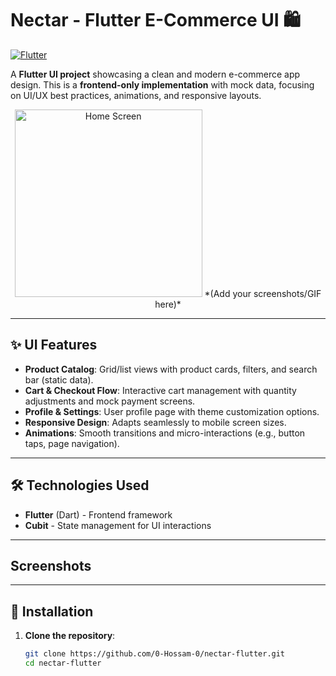 # Nectar - Flutter E-Commerce UI 🛍️

[![Flutter](https://img.shields.io/badge/Flutter-%2302569B.svg?style=flat&logo=Flutter&logoColor=white)](https://flutter.dev)

A **Flutter UI project** showcasing a clean and modern e-commerce app design. This is a **frontend-only implementation** with mock data, focusing on UI/UX best practices, animations, and responsive layouts.

<p align="center">
  <img src="assets/screenshots/home_demo.png" width="300" alt="Home Screen">
  *(Add your screenshots/GIF here)*
</p>

---

## ✨ UI Features
- **Product Catalog**: Grid/list views with product cards, filters, and search bar (static data).
- **Cart & Checkout Flow**: Interactive cart management with quantity adjustments and mock payment screens.
- **Profile & Settings**: User profile page with theme customization options.
- **Responsive Design**: Adapts seamlessly to mobile screen sizes.
- **Animations**: Smooth transitions and micro-interactions (e.g., button taps, page navigation).

---

## 🛠️ Technologies Used
- **Flutter** (Dart) - Frontend framework
- **Cubit** - State management for UI interactions
---
## Screenshots 
---

## 🚀 Installation
1. **Clone the repository**:
   ```bash
   git clone https://github.com/0-Hossam-0/nectar-flutter.git
   cd nectar-flutter
